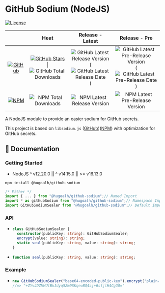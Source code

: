 # GitHub Sodium (NodeJS)

[![License](https://img.shields.io/badge/License-MIT-808080?style=flat-square "License")](./LICENSE.md)

|  | **Heat** | **Release - Latest** | **Release - Pre** |
|:-:|:-:|:-:|:-:|
| [![GitHub](https://img.shields.io/badge/GitHub-181717?logo=github&logoColor=ffffff&style=flat-square "GitHub")](https://github.com/hugoalh-studio/github-sodium-nodejs) | [![GitHub Stars](https://img.shields.io/github/stars/hugoalh-studio/github-sodium-nodejs?label=&logoColor=ffffff&style=flat-square "GitHub Stars")](https://github.com/hugoalh-studio/github-sodium-nodejs/stargazers) \| ![GitHub Total Downloads](https://img.shields.io/github/downloads/hugoalh-studio/github-sodium-nodejs/total?label=&style=flat-square "GitHub Total Downloads") | ![GitHub Latest Release Version](https://img.shields.io/github/release/hugoalh-studio/github-sodium-nodejs?sort=semver&label=&style=flat-square "GitHub Latest Release Version") (![GitHub Latest Release Date](https://img.shields.io/github/release-date/hugoalh-studio/github-sodium-nodejs?label=&style=flat-square "GitHub Latest Release Date")) | ![GitHub Latest Pre-Release Version](https://img.shields.io/github/release/hugoalh-studio/github-sodium-nodejs?include_prereleases&sort=semver&label=&style=flat-square "GitHub Latest Pre-Release Version") (![GitHub Latest Pre-Release Date](https://img.shields.io/github/release-date-pre/hugoalh-studio/github-sodium-nodejs?label=&style=flat-square "GitHub Latest Pre-Release Date")) |
| [![NPM](https://img.shields.io/badge/NPM-CB3837?logo=npm&logoColor=ffffff&style=flat-square "NPM")](https://www.npmjs.com/package/@hugoalh/github-sodium) | ![NPM Total Downloads](https://img.shields.io/npm/dt/@hugoalh/github-sodium?label=&style=flat-square "NPM Total Downloads") | ![NPM Latest Release Version](https://img.shields.io/npm/v/@hugoalh/github-sodium/latest?label=&style=flat-square "NPM Latest Release Version") | ![NPM Latest Pre-Release Version](https://img.shields.io/npm/v/@hugoalh/github-sodium/pre?label=&style=flat-square "NPM Latest Pre-Release Version") |

A NodeJS module to provide an easier sodium for GitHub secrets.

This project is based on `libsodium.js` ([GitHub](https://github.com/jedisct1/libsodium.js))([NPM](https://www.npmjs.com/package/libsodium)) with optimization for GitHub secrets.

## 📓 Documentation

### Getting Started

- NodeJS ^ v12.20.0 \|\| ^ v14.15.0 \|\| >= v16.13.0

```sh
npm install @hugoalh/github-sodium
```

```js
/* Either */
import { ... } from "@hugoalh/github-sodium";// Named Import
import * as githubSodium from "@hugoalh/github-sodium";// Namespace Import
import GitHubSodiumSealer from "@hugoalh/github-sodium";// Default Import (Class `GitHubSodiumSealer`)
```

### API

- ```ts
  class GitHubSodiumSealer {
    constructor(publicKey: string): GitHubSodiumSealer;
    encrypt(value: string): string;
    static seal(publicKey: string, value: string): string;
  }
  ```
- ```ts
  function seal(publicKey: string, value: string): string;
  ```

### Example

- ```js
  new GitHubSodiumSealer("base64-encoded-public-key").encrypt("plain-text-secret");
  //=> "+ZYvJDZMHUfBkJdyq5Zm9SKqeuBQ4sj+6sfjlH4CgG0="
  ```
